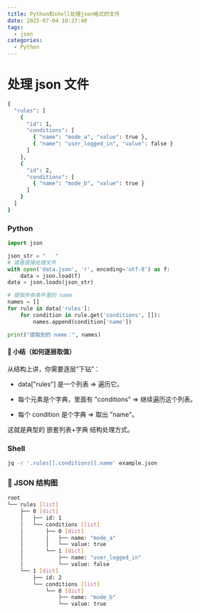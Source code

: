 ```yaml
---
title: Python和shell处理json格式的文件
date: 2025-07-04 10:27:40
tags:
  - json
categories:
  - Python
---
```


# 处理 json 文件

```bash
{
  "rules": [
    {
      "id": 1,
      "conditions": [
        { "name": "mode_a", "value": true },
        { "name": "user_logged_in", "value": false }
      ]
    },
    {
      "id": 2,
      "conditions": [
        { "name": "mode_b", "value": true }
      ]
    }
  ]
}
```

### Python

```python
import json

json_str = "   "
# 或者直接处理文件
with open('data.json', 'r', encoding='utf-8') as f:
    data = json.load(f)
data = json.loads(json_str)

# 提取所有条件里的 name
names = []
for rule in data['rules']:
    for condition in rule.get('conditions', []):
        names.append(condition['name'])

print("提取到的 name：", names)
```

#### 🧠 小结（如何逐层取值）

从结构上讲，你需要逐层“下钻”：

- data["rules"] 是一个列表 ⇒ 遍历它。

- 每个元素是个字典，里面有 "conditions" ⇒ 继续遍历这个列表。

- 每个 condition 是个字典 ⇒ 取出 "name"。

这就是典型的 嵌套列表+字典 结构处理方式。

### Shell

```bash
jq -r '.rules[].conditions[].name' example.json
```

### 🧱 JSON 结构图

```bash
root
└── rules [list]
    ├── 0 [dict]
    │   ├── id: 1
    │   └── conditions [list]
    │       ├── 0 [dict]
    │       │   ├── name: "mode_a"
    │       │   └── value: true
    │       └── 1 [dict]
    │           ├── name: "user_logged_in"
    │           └── value: false
    └── 1 [dict]
        ├── id: 2
        └── conditions [list]
            └── 0 [dict]
                ├── name: "mode_b"
                └── value: true
```
